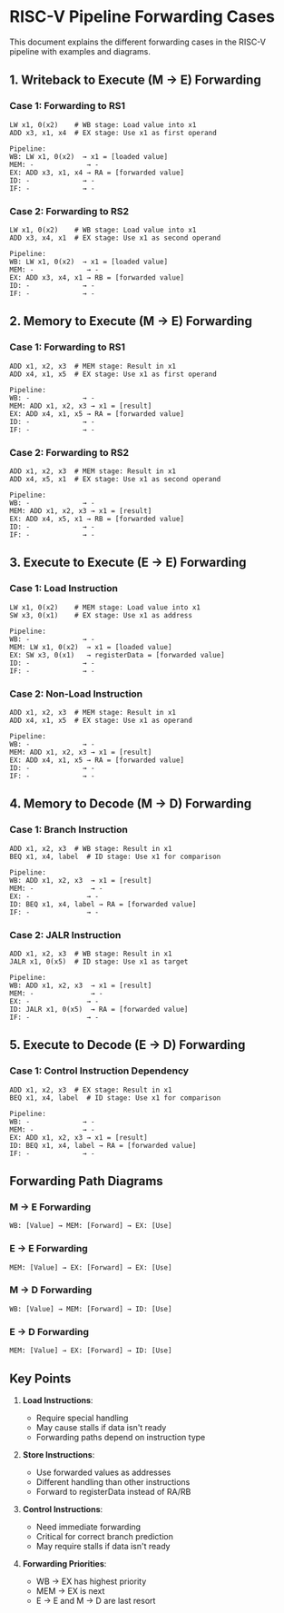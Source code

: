 # RISC-V Pipeline Forwarding Cases

This document explains the different forwarding cases in the RISC-V pipeline with examples and diagrams.

## 1. Writeback to Execute (M -> E) Forwarding

### Case 1: Forwarding to RS1
```assembly
LW x1, 0(x2)    # WB stage: Load value into x1
ADD x3, x1, x4  # EX stage: Use x1 as first operand
```
```
Pipeline:
WB: LW x1, 0(x2)  → x1 = [loaded value]
MEM: -             → -
EX: ADD x3, x1, x4 → RA = [forwarded value]
ID: -             → -
IF: -             → -
```

### Case 2: Forwarding to RS2
```assembly
LW x1, 0(x2)    # WB stage: Load value into x1
ADD x3, x4, x1  # EX stage: Use x1 as second operand
```
```
Pipeline:
WB: LW x1, 0(x2)  → x1 = [loaded value]
MEM: -             → -
EX: ADD x3, x4, x1 → RB = [forwarded value]
ID: -             → -
IF: -             → -
```

## 2. Memory to Execute (M -> E) Forwarding

### Case 1: Forwarding to RS1
```assembly
ADD x1, x2, x3  # MEM stage: Result in x1
ADD x4, x1, x5  # EX stage: Use x1 as first operand
```
```
Pipeline:
WB: -             → -
MEM: ADD x1, x2, x3 → x1 = [result]
EX: ADD x4, x1, x5 → RA = [forwarded value]
ID: -             → -
IF: -             → -
```

### Case 2: Forwarding to RS2
```assembly
ADD x1, x2, x3  # MEM stage: Result in x1
ADD x4, x5, x1  # EX stage: Use x1 as second operand
```
```
Pipeline:
WB: -             → -
MEM: ADD x1, x2, x3 → x1 = [result]
EX: ADD x4, x5, x1 → RB = [forwarded value]
ID: -             → -
IF: -             → -
```

## 3. Execute to Execute (E -> E) Forwarding

### Case 1: Load Instruction
```assembly
LW x1, 0(x2)    # MEM stage: Load value into x1
SW x3, 0(x1)    # EX stage: Use x1 as address
```
```
Pipeline:
WB: -             → -
MEM: LW x1, 0(x2)  → x1 = [loaded value]
EX: SW x3, 0(x1)   → registerData = [forwarded value]
ID: -             → -
IF: -             → -
```

### Case 2: Non-Load Instruction
```assembly
ADD x1, x2, x3  # MEM stage: Result in x1
ADD x4, x1, x5  # EX stage: Use x1 as operand
```
```
Pipeline:
WB: -             → -
MEM: ADD x1, x2, x3 → x1 = [result]
EX: ADD x4, x1, x5 → RA = [forwarded value]
ID: -             → -
IF: -             → -
```

## 4. Memory to Decode (M -> D) Forwarding

### Case 1: Branch Instruction
```assembly
ADD x1, x2, x3  # WB stage: Result in x1
BEQ x1, x4, label  # ID stage: Use x1 for comparison
```
```
Pipeline:
WB: ADD x1, x2, x3  → x1 = [result]
MEM: -              → -
EX: -              → -
ID: BEQ x1, x4, label → RA = [forwarded value]
IF: -              → -
```

### Case 2: JALR Instruction
```assembly
ADD x1, x2, x3  # WB stage: Result in x1
JALR x1, 0(x5)  # ID stage: Use x1 as target
```
```
Pipeline:
WB: ADD x1, x2, x3  → x1 = [result]
MEM: -              → -
EX: -              → -
ID: JALR x1, 0(x5)  → RA = [forwarded value]
IF: -              → -
```

## 5. Execute to Decode (E -> D) Forwarding

### Case 1: Control Instruction Dependency
```assembly
ADD x1, x2, x3  # EX stage: Result in x1
BEQ x1, x4, label  # ID stage: Use x1 for comparison
```
```
Pipeline:
WB: -             → -
MEM: -            → -
EX: ADD x1, x2, x3 → x1 = [result]
ID: BEQ x1, x4, label → RA = [forwarded value]
IF: -             → -
```

## Forwarding Path Diagrams

### M -> E Forwarding
```
WB: [Value] → MEM: [Forward] → EX: [Use]
```

### E -> E Forwarding
```
MEM: [Value] → EX: [Forward] → EX: [Use]
```

### M -> D Forwarding
```
WB: [Value] → MEM: [Forward] → ID: [Use]
```

### E -> D Forwarding
```
MEM: [Value] → EX: [Forward] → ID: [Use]
```

## Key Points

1. **Load Instructions**:
   - Require special handling
   - May cause stalls if data isn't ready
   - Forwarding paths depend on instruction type

2. **Store Instructions**:
   - Use forwarded values as addresses
   - Different handling than other instructions
   - Forward to registerData instead of RA/RB

3. **Control Instructions**:
   - Need immediate forwarding
   - Critical for correct branch prediction
   - May require stalls if data isn't ready

4. **Forwarding Priorities**:
   - WB → EX has highest priority
   - MEM → EX is next
   - E → E and M → D are last resort 